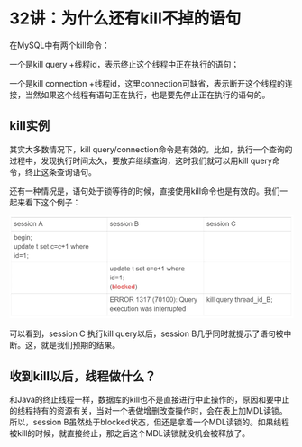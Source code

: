 # 32讲：为什么还有kill不掉的语句

在MySQL中有两个kill命令：

一个是kill query +线程id，表示终止这个线程中正在执行的语句；

一个是kill connection +线程id，这里connection可缺省，表示断开这个线程的连接，当然如果这个线程有语句正在执行，也是要先停止正在执行的语句的。

## kill实例

其实大多数情况下，kill query/connection命令是有效的。比如，执行一个查询的过程中，发现执行时间太久，要放弃继续查询，这时我们就可以用kill query命令，终止这条查询语句。

还有一种情况是，语句处于锁等待的时候，直接使用kill命令也是有效的。我们一起来看下这个例子：

![image-20210828153049181](图片/image-20210828153049181.png)

可以看到，session C 执行kill query以后，session B几乎同时就提示了语句被中断。这，就是我们预期的结果。

## 收到kill以后，线程做什么？

和Java的终止线程一样，数据库的kill也不是直接进行中止操作的，原因和要中止的线程持有的资源有关，当对一个表做增删改查操作时，会在表上加MDL读锁。所以，session B虽然处于blocked状态，但还是拿着一个MDL读锁的。如果线程被kill的时候，就直接终止，那之后这个MDL读锁就没机会被释放了。